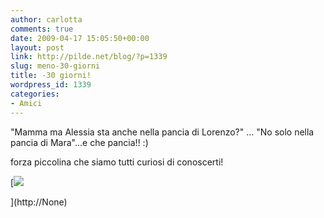 ```yaml
---
author: carlotta
comments: true
date: 2009-04-17 15:05:50+00:00
layout: post
link: http://pilde.net/blog/?p=1339
slug: meno-30-giorni
title: -30 giorni!
wordpress_id: 1339
categories:
- Amici
---
```


"Mamma ma Alessia sta anche nella pancia di Lorenzo?" ... "No solo nella pancia di Mara"...e che pancia!! :)




forza piccolina che siamo tutti curiosi di conoscerti!

[![]({{baseurl}}/uploads/2009/04/mara.jpg)


](http://None)



